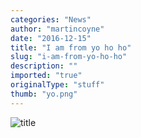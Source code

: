 ```yaml
---
categories: "News"
author: "martincoyne"
date: "2016-12-15"
title: "I am from yo ho ho"
slug: "i-am-from-yo-ho-ho"
description: ""
imported: "true"
originalType: "stuff"
thumb: "yo.png"
---
```



![title](yo.png) 